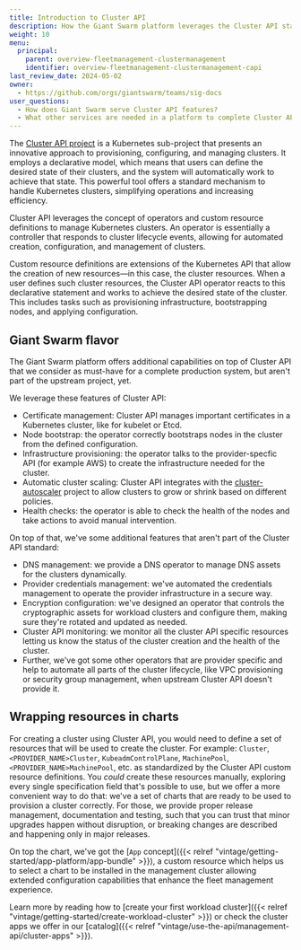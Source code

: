 ```yaml
---
title: Introduction to Cluster API
description: How the Giant Swarm platform leverages the Cluster API standard for managing Kubernetes clusters across infrastructure providers.
weight: 10
menu:
  principal:
    parent: overview-fleetmanagement-clustermanagement
    identifier: overview-fleetmanagement-clustermanagement-capi
last_review_date: 2024-05-02
owner:
  - https://github.com/orgs/giantswarm/teams/sig-docs
user_questions:
  - How does Giant Swarm serve Cluster API features?
  - What other services are needed in a platform to complete Cluster API?
---
```


The [Cluster API project](https://cluster-api.sigs.k8s.io/) is a Kubernetes sub-project that presents an innovative approach to provisioning, configuring, and managing clusters. It employs a declarative model, which means that users can define the desired state of their clusters, and the system will automatically work to achieve that state. This powerful tool offers a standard mechanism to handle Kubernetes clusters, simplifying operations and increasing efficiency.

Cluster API leverages the concept of operators and custom resource definitions to manage Kubernetes clusters. An operator is essentially a controller that responds to cluster lifecycle events, allowing for automated creation, configuration, and management of clusters.

Custom resource definitions are extensions of the Kubernetes API that allow the creation of new resources—in this case, the cluster resources. When a user defines such cluster resources, the Cluster API operator reacts to this declarative statement and works to achieve the desired state of the cluster. This includes tasks such as provisioning infrastructure, bootstrapping nodes, and applying configuration.

## Giant Swarm flavor

The Giant Swarm platform offers additional capabilities on top of Cluster API that we consider as must-have for a complete production system, but aren't part of the upstream project, yet.

We leverage these features of Cluster API:

- Certificate management: Cluster API manages important certificates in a Kubernetes cluster, like for kubelet or Etcd.
- Node bootstrap: the operator correctly bootstraps nodes in the cluster from the defined configuration.
- Infrastructure provisioning: the operator talks to the provider-specfic API (for example AWS) to create the infrastructure needed for the cluster.
- Automatic cluster scaling: Cluster API integrates with the [cluster-autoscaler](https://github.com/kubernetes/autoscaler/tree/master/cluster-autoscaler) project to allow clusters to grow or shrink based on different policies.
- Health checks: the operator is able to check the health of the nodes and take actions to avoid manual intervention.

On top of that, we've some additional features that aren't part of the Cluster API standard:

- DNS management: we provide a DNS operator to manage DNS assets for the clusters dynamically.
- Provider credentials management: we've automated the credentials management to operate the provider infrastructure in a secure way.
- Encryption configuration: we've designed an operator that controls the cryptographic assets for workload clusters and configure them, making sure they're rotated and updated as needed.
- Cluster API monitoring: we monitor all the cluster API specific resources letting us know the status of the cluster creation and the health of the cluster.
- Further, we've got some other operators that are provider specific and help to automate all parts of the cluster lifecycle, like VPC provisioning or security group management, when upstream Cluster API doesn't provide it.

## Wrapping resources in charts

For creating a cluster using Cluster API, you would need to define a set of resources that will be used to create the cluster. For example: `Cluster`, `<PROVIDER_NAME>Cluster`, `KubeadmControlPlane`, `MachinePool`, `<PROVIDER_NAME>MachinePool`, etc. as standardized by the Cluster API custom resource definitions. You _could_ create these resources manually, exploring every single specification field that's possible to use, but we offer a more convenient way to do that: we've a set of charts that are ready to be used to provision a cluster correctly. For those, we provide proper release management, documentation and testing, such that you can trust that minor upgrades happen without disruption, or breaking changes are described and happening only in major releases.

On top the chart, we've got the [`App` concept]({{< relref "vintage/getting-started/app-platform/app-bundle" >}}), a custom resource which helps us to select a chart to be installed in the management cluster allowing extended configuration capabilities that enhance the fleet management experience.

Learn more by reading how to [create your first workload cluster]({{< relref "vintage/getting-started/create-workload-cluster" >}}) or check the cluster apps we offer in our [catalog]({{< relref "vintage/use-the-api/management-api/cluster-apps" >}}).
